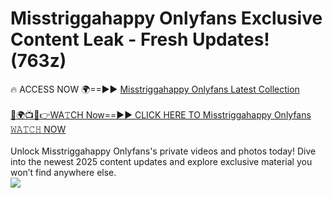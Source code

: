 # Misstriggahappy Onlyfans Exclusive Content Leak - Fresh Updates! (763z)

🔥 ACCESS NOW 🌍==►► <a href="https://tinyurl.com/kvy9nzfs" rel="nofollow">Misstriggahappy Onlyfans Latest Collection</a>
<br><br>
[🔴🌍📺📱👉WA𝚃CH Now==►► CLICK HERE TO Misstriggahappy Onlyfans 𝚆𝙰𝚃𝙲𝙷 NOW](https://tinyurl.com/kvy9nzfs)
<br><br>
Unlock Misstriggahappy Onlyfans's private videos and photos today! Dive into the newest 2025 content updates and explore exclusive material you won’t find anywhere else.
<br>
<a href="https://tinyurl.com/kvy9nzfs" rel="nofollow" data-target="animated-image.originalLink"><img src="https://camo.githubusercontent.com/8a4f000d20f83aca3bf7ec5f350d767afa0574a8a352519fd8cfa583a6f93a33/68747470733a2f2f692e696d6775722e636f6d2f644a486b345a712e676966" data-canonical-src="https://i.imgur.com/dJHk4Zq.gif" style="max-width: 100%; display: inline-block;" data-target="animated-image.originalImage"></a>
<br>

